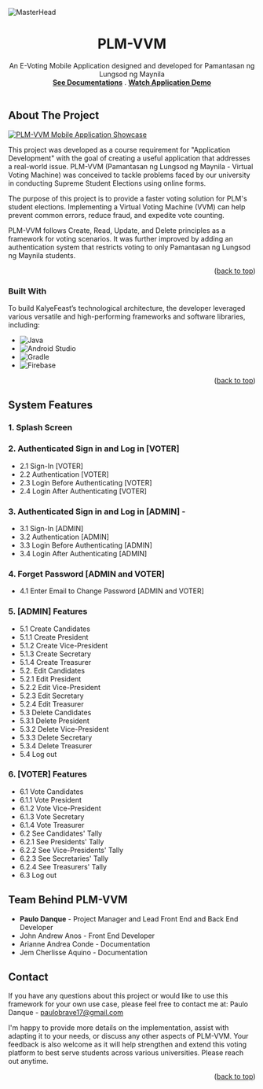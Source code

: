 
<!-- PROJECT LOGO -->

  ![MasterHead](https://github.com/paulopoig/PLM-VVM/assets/78188625/10df8aa8-5312-4c0b-947a-a132c4274bec)

  <h1 align="center">PLM-VVM</h1>

  <p align="center">
    An E-Voting Mobile Application designed and developed for Pamantasan ng Lungsod ng Maynila
    <br />
    <a href="https://docs.google.com/document/d/1DuJeo9jPDymLdiOk2fj8YA4oNImGuDPo/edit?fbclid=IwAR0SrmQUGVfXsyedA_8XuEuEml8uJLZPj0JdSsJ7K98l-XL2IVcVGxEsLKE"><strong>See Documentations</strong></a>
    .
    <a href="https://youtu.be/EiDuVYKZUM4?si=nb3YNV1Q6ulnT-Gz"><strong>Watch Application Demo</strong></a>
    <br />
    <br />
   
  </p>
</div>


<!-- ABOUT THE PROJECT -->
## About The Project

<a href="https://www.behance.net/gallery/189544991/PLM-VVM"><img src="https://github.com/paulopoig/PLM-VVM/assets/78188625/ad73c54e-5f73-4e85-a7fe-d51bbc294f54" alt="PLM-VVM Mobile Application Showcase"></a>

This project was developed as a course requirement for "Application Development" with the goal of creating a useful application that addresses a real-world issue. PLM-VVM (Pamantasan ng Lungsod ng Maynila - Virtual Voting Machine) was conceived to tackle problems faced by our university in conducting Supreme Student Elections using online forms.

The purpose of this project is to provide a faster voting solution for PLM's student elections. Implementing a Virtual Voting Machine (VVM) can help prevent common errors, reduce fraud, and expedite vote counting.

PLM-VVM follows Create, Read, Update, and Delete principles as a framework for voting scenarios. It was further improved by adding an authentication system that restricts voting to only Pamantasan ng Lungsod ng Maynila students.

<p align="right">(<a href="#readme-top">back to top</a>)</p>



### Built With

To build KalyeFeast’s technological architecture, the developer leveraged various versatile and high-performing frameworks and software libraries, including:

* ![Java](https://img.shields.io/badge/java-%23ED8B00.svg?style=for-the-badge&logo=openjdk&logoColor=white)
* ![Android Studio](https://img.shields.io/badge/Android%20Studio-3DDC84.svg?style=for-the-badge&logo=android-studio&logoColor=white)
* ![Gradle](https://img.shields.io/badge/Gradle-02303A.svg?style=for-the-badge&logo=Gradle&logoColor=white)
* ![Firebase](https://img.shields.io/badge/Firebase-039BE5?style=for-the-badge&logo=Firebase&logoColor=white)

<p align="right">(<a href="#readme-top">back to top</a>)</p>



<!-- SYSTEM FEATURES -->
## System Features

### 1. Splash Screen 
### 2. Authenticated Sign in and Log in [VOTER]
  * 2.1 Sign-In [VOTER]
  * 2.2 Authentication [VOTER]
  * 2.3 Login Before Authenticating [VOTER]
  * 2.4 Login After Authenticating [VOTER] 
 ### 3. Authenticated Sign in and Log in [ADMIN] -
  * 3.1 Sign-In [ADMIN]
  * 3.2 Authentication [ADMIN]
  * 3.3 Login Before Authenticating [ADMIN]
  * 3.4 Login After Authenticating [ADMIN]
### 4. Forget Password [ADMIN and VOTER]
  * 4.1 Enter Email to Change Password [ADMIN and VOTER]
### 5. [ADMIN] Features
  * 5.1 Create Candidates
  * 5.1.1 Create President
  * 5.1.2 Create Vice-President
  * 5.1.3 Create Secretary
  * 5.1.4 Create Treasurer
  * 5.2. Edit Candidates
  * 5.2.1 Edit President
  * 5.2.2 Edit Vice-President
  * 5.2.3 Edit Secretary
  * 5.2.4 Edit Treasurer
  * 5.3 Delete Candidates
  * 5.3.1 Delete President
  * 5.3.2 Delete Vice-President
  * 5.3.3 Delete Secretary
  * 5.3.4 Delete Treasurer
  * 5.4 Log out
### 6. [VOTER] Features
  * 6.1 Vote Candidates
  * 6.1.1 Vote President
  * 6.1.2 Vote Vice-President
  * 6.1.3 Vote Secretary
  * 6.1.4 Vote Treasurer
  * 6.2 See Candidates' Tally
  * 6.2.1 See Presidents' Tally
  * 6.2.2 See Vice-Presidents' Tally
  * 6.2.3 See Secretaries' Tally
  * 6.2.4 See Treasurers' Tally
  * 6.3 Log out
    
<!-- TEAM BEHIND PLM-VVM -->
## Team Behind PLM-VVM
* <strong>Paulo Danque</strong> - Project Manager and Lead Front End and Back End Developer
* John Andrew Anos - Front End Developer
* Arianne Andrea Conde - Documentation
* Jem Cherlisse Aquino - Documentation

<!-- CONTACT -->
## Contact
If you have any questions about this project or would like to use this framework for your own use case, please feel free to contact me at:
Paulo Danque - paulobrave17@gmail.com

I'm happy to provide more details on the implementation, assist with adapting it to your needs, or discuss any other aspects of PLM-VVM. Your feedback is also welcome as it will help strengthen and extend this voting platform to best serve students across various universities. Please reach out anytime.

<p align="right">(<a href="#readme-top">back to top</a>)</p>

